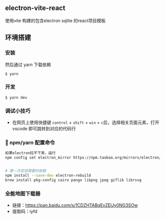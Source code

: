 ## electron-vite-react

使用vite 构建的包含electron sqlite 的react项目模板

## 环境搭建

### 安装

然后通过 yarn 下载依赖

```
$ yarn
```

### 开发

```
$ yarn dev
```

### 调试小技巧

- 在网页上使用快捷键 `control` + `shift` + `win` + `c`后，选择相关页面元素，打开 vscode 即可跳转到对应的代码行

### 🔧 npm/yarn 配置命令

```bash
如果electron拉不下来，运行
npm config set electron_mirror https://npm.taobao.org/mirrors/electron/


# 第一次安装需要的依赖
npm install --save-dev electron-rebuild
brew install pkg-config cairo pango libpng jpeg giflib librsvg
```


### 全能地图下载器

- 链接：https://pan.baidu.com/s/1CDZHTABqEvZElJy0NG3SOw
- 提取码：iyfd
